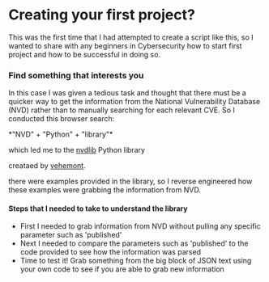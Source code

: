 <h1><strong>Creating your first project?</strong></h1>

<p>This was the first time that I had attempted to create a script like this, so I wanted to share with any beginners in Cybersecurity how to start
first project and how to be successful in doing so. </p>

<h3>Find something that interests you</h3>

<p>In this case I was given a tedious task and thought that there must be a quicker way to get the information from the National
Vulnerability Database (NVD) rather than to manually searching for each relevant CVE. So I conducted this browser search:</p>

<p>*"NVD" + "Python" + "library"*</p>

<p> which led me to the <u><a href='https://nvdlib.com/en/latest/index.html'>nvdlib</u></a> Python library</p>
<p> creataed by <a href='https://github.com/vehemont/nvdlib'>vehemont</a>.
<p> there were examples provided in the library, so I reverse engineered how these examples were grabbing the information from NVD.</p>

<h4> Steps that I needed to take to understand the library</h4>

<ul>
  <li>First I needed to grab information from NVD without pulling any specific parameter such as 'published'</li>
  <li>Next I needed to compare the parameters such as 'published' to the code provided to see how the information was parsed</li>
  <li>Time to test it! Grab something from the big block of JSON text using your own code to see if you are able to grab new information</li>
</ul>

